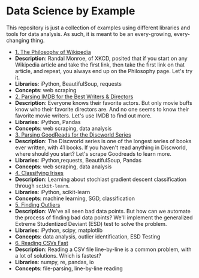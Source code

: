 # Data Science by Example

This repository is just a collection of examples using different libraries and tools for data analysis. As such, it is meant to be an every-growing, every-changing thing.

 * [1. The Philosophy of Wikipedia](examples/1_philosphy_of_wikipedia/RESULTS.md)
  * **Description**: Randal Monroe, of XKCD, posited that if you start on any Wikipedia article and take the first link, then take the first link on that article, and repeat, you always end up on the Philosophy page. Let's try it.
  * **Libraries**: iPython, BeautifulSoup, requests
  * **Concepts**: web scraping
 * [2. Parsing IMDB for the Best Writers & Directors](examples/2_imdb_writers_directors/RESULTS.md)
  * **Description**: Everyone knows their favorite actors. But only movie buffs know who their favorite directors are. And no one seems to know their favorite movie writers. Let's use IMDB to find out more.
  * **Libraries**: iPython, Pandas
  * **Concepts**: web scraping, data analysis
 * [3. Parsing GoodReads for the Discworld Series](examples/3_discworld_on_goodreads/RESULTS.md)
  * **Description**: The Discworld series is one of the longest series of books ever written, with 41 books. If you haven't read anything in Discworld, where should you start? Let's scrape Goodreads to learn more.
  * **Libraries**: iPython,requests, BeautifulSoup, Pandas
  * **Concepts**: web scraping, data analysis
 * [4. Classifying Irises](examples/4_classifying_irisses/RESULTS.md)
  * **Description**: Learning about stochiast gradient descent classification through `scikit-learn`.
  * **Libraries**: iPython, scikit-learn
  * **Concepts**: machine learning, SGD, classification
 * [5. Finding Outliers](examples/5_outliers/RESULTS.md)
  * **Description**: We've all seen bad data points. But how can we automate the process of finding bad data points? We'll implement the generalized Extreme Studentized Deviant (ESD) test to solve the problem.
  * **Libraries**: iPython, scipy, matplotlib
  * **Concepts**: data analysis, outlier identification, ESD Testing
 * [6. Reading CSVs Fast](examples/6_reading_csv/RESULTS.md)
  * **Description**: Reading a CSV file line-by-line is a common problem, with a lot of solutions. Which is fastest?
  * **Libraries**: numpy, re, pandas, io
  * **Concepts**: file-parsing, line-by-line reading
